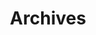 ---
title: Archives
images: [/2019/02/from-yaml-to-typescript-developers-view-on-cloud-automation/teaser.jpg]
nofeed: true
---